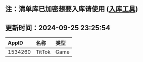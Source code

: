## 注：清单库已加密想要入库请使用 ([入库工具](https://github.com/BlankTMing/ManifestAutoUpdate/releases))

## 更新时间：2024-09-25 23:25:54
| AppID | 名称 | 类型  |
| :-------------------- | :----------------------------- | :----------- |
| 1534260 | TitTok| Game |
